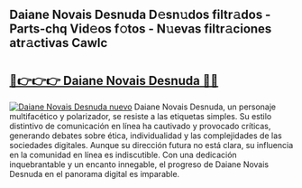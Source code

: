 ## Daiane Novais Desnuda D𝚎sn𝚞dos filtr𝚊dos - Parts-chq Vid𝚎os f𝚘tos - N𝚞evas filtr𝚊ciones atr𝚊ctivas Cawlc

# <h2><a href="http://mb06tch.tromn.icu/?c=Daiane+Novais+Desnuda">🔗👉👉👉 Daiane Novais Desnuda 🔗🔗</a></h2>

[![Daiane Novais Desnuda nuevo](https://i.imgur.com/pEAQMta.gif)](http://mb06tch.tromn.icu/?c=Daiane+Novais+Desnuda)
Daiane Novais Desnuda, un personaje multifacético y polarizador, se resiste a las etiquetas simples. Su estilo distintivo de comunicación en línea ha cautivado y provocado críticas, generando debates sobre ética, individualidad y las complejidades de las sociedades digitales. Aunque su dirección futura no está clara, su influencia en la comunidad en línea es indiscutible. Con una dedicación inquebrantable y un encanto innegable, el progreso de Daiane Novais Desnuda en el panorama digital es imparable.
